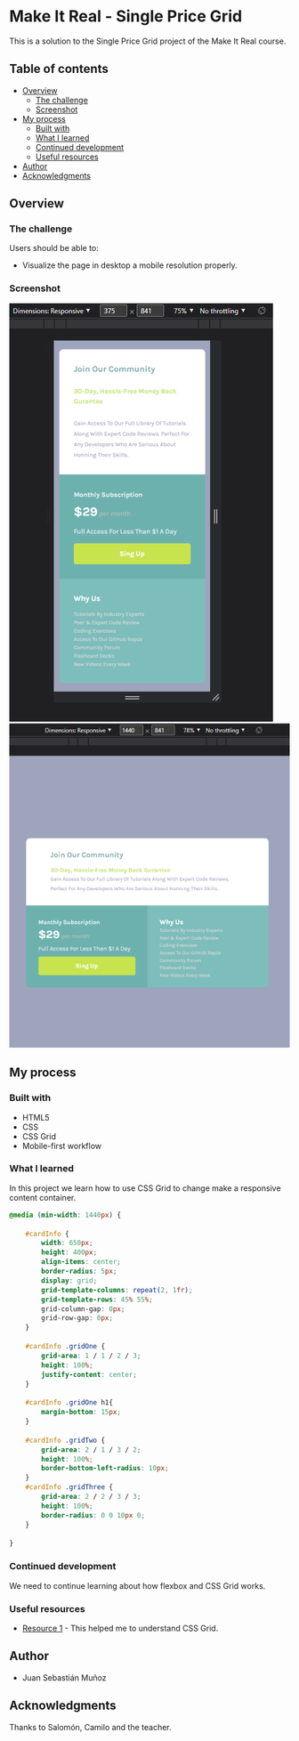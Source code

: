 # Make It Real - Single Price Grid

This is a solution to the Single Price Grid project of the Make It Real course.

## Table of contents

- [Overview](#overview)
  - [The challenge](#the-challenge)
  - [Screenshot](#screenshot)
- [My process](#my-process)
  - [Built with](#built-with)
  - [What I learned](#what-i-learned)
  - [Continued development](#continued-development)
  - [Useful resources](#useful-resources)
- [Author](#author)
- [Acknowledgments](#acknowledgments)


## Overview

### The challenge

Users should be able to:

- Visualize the page in desktop a mobile resolution properly.

### Screenshot

![](./screenshot/mobile.png)
![](./screenshot/desktop.png)

## My process

### Built with

- HTML5
- CSS
- CSS Grid
- Mobile-first workflow

### What I learned

In this project we learn how to use CSS Grid to change make a responsive content container.

```css
@media (min-width: 1440px) {

    #cardInfo {
        width: 650px;
        height: 400px;
        align-items: center;
        border-radius: 5px;
        display: grid;
        grid-template-columns: repeat(2, 1fr);
        grid-template-rows: 45% 55%;
        grid-column-gap: 0px;
        grid-row-gap: 0px;
    }

    #cardInfo .gridOne {
        grid-area: 1 / 1 / 2 / 3;
        height: 100%;
        justify-content: center;
    }

    #cardInfo .gridOne h1{
        margin-bottom: 15px;
    }

    #cardInfo .gridTwo {
        grid-area: 2 / 1 / 3 / 2;
        height: 100%;
        border-bottom-left-radius: 10px;
    }
    #cardInfo .gridThree {
        grid-area: 2 / 2 / 3 / 3;
        height: 100%;
        border-radius: 0 0 10px 0;
    }

}
```


### Continued development

We need to continue learning about how flexbox and CSS Grid works.

### Useful resources

- [Resource 1](https://developer.mozilla.org/en-US/docs/Web/CSS/CSS_Grid_Layout) - This helped me to understand CSS Grid.

## Author

- Juan Sebastián Muñoz


## Acknowledgments

Thanks to Salomón, Camilo and the teacher.
